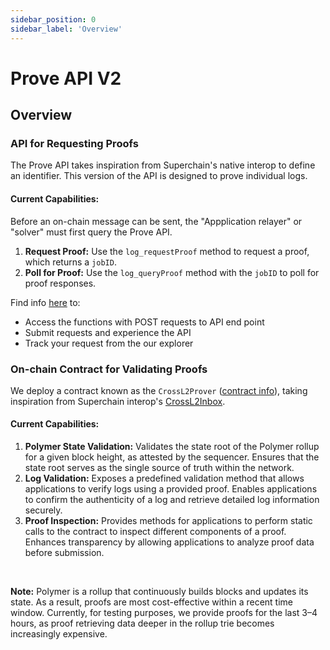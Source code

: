 ```yaml
---
sidebar_position: 0
sidebar_label: 'Overview'
---
```


# Prove API V2

## Overview

### API for Requesting Proofs
The Prove API takes inspiration from Superchain's native interop to define an identifier. This version of the API is designed to prove individual logs.

#### Current Capabilities:
Before an on-chain message can be sent, the "Appplication relayer" or "solver" must first query the Prove API.
1. **Request Proof:** Use the `log_requestProof` method to request a proof, which returns a `jobID`.
2. **Poll for Proof:** Use the `log_queryProof` method with the `jobID` to poll for proof responses.


Find info [here](https://docs.polymerlabs.org/docs/build/start/) to:
- Access the functions with POST requests to API end point
- Submit requests and experience the API
- Track your request from the our explorer

### On-chain Contract for Validating Proofs 

We deploy a contract known as the `CrossL2Prover` ([contract info](https://docs.polymerlabs.org/docs/build/start/)), taking inspiration from Superchain interop's [CrossL2Inbox](https://specs.optimism.io/interop/predeploys.html#crossl2inbox).

#### Current Capabilities:

1. **Polymer State Validation:** Validates the state root of the Polymer rollup for a given block height, as attested by the sequencer. Ensures that the state root serves as the single source of truth within the network.
2. **Log Validation:** Exposes a predefined validation method that allows applications to verify logs using a provided proof. Enables applications to confirm the authenticity of a log and retrieve detailed log information securely.
3. **Proof Inspection:** Provides methods for applications to perform static calls to the contract to inspect different components of a proof. Enhances transparency by allowing applications to analyze proof data before submission.


<br/>

**Note:** Polymer is a rollup that continuously builds blocks and updates its state. As a result, proofs are most cost-effective within a recent time window. Currently, for testing purposes, we provide proofs for the last 3–4 hours, as proof retrieving data deeper in the rollup trie becomes increasingly expensive.
